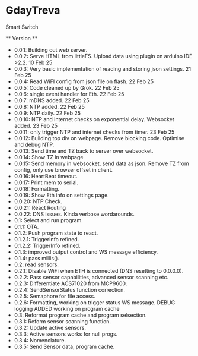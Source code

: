 # GdayTreva
 Smart Switch

** Version **
 - 0.0.1: Building out web server.
 - 0.0.2: Serve HTML from littleFS. Upload data using plugin on arduino IDE >2.2. 10 Feb 25
 - 0.0.3: Very basic implementation of reading and storing json settings. 21 Feb 25
 - 0.0.4: Read WiFI config from json file on flash. 22 Feb 25
 - 0.0.5: Code cleaned up by Grok. 22 Feb 25
 - 0.0.6: single event handler for Eth. 22 Feb 25
 - 0.0.7: mDNS added. 22 Feb 25
 - 0.0.8: NTP added. 22 Feb 25
 - 0.0.9: NTP daily. 22 Feb 25
 - 0.0.10: NTP and internet checks on exponential delay. Websocket added. 23 Feb 25
 - 0.0.11: only trigger NTP and internet checks from timer. 23 Feb 25
 - 0.0.12: Building top div on webpage. Remove blocking code. Optimise and debug NTP.
 - 0.0.13: Send time and TZ back to server over websocket.
 - 0.0.14: Show TZ in webpage
 - 0.0.15: Send memory in websocket, send data as json. Remove TZ from config, only use browser offset in client.
 - 0.0.16: HeartBeat timeout.
 - 0.0.17: Print mem to serial.
 - 0.0.18: Formatting.
 - 0.0.19: Show Eth info on settings page.
 - 0.0.20: NTP Check.
 - 0.0.21: React Routing
 - 0.0.22: DNS issues. Kinda verbose wordarounds.
 - 0.1: Select and run program.
 - 0.1.1: OTA.
 - 0.1.2: Push program state to react.
 - 0.1.2.1: TriggerInfo refined.
 - 0.1.2.2: TriggerInfo refined.
 - 0.1.3: improved output control and WS message efficiency.
 - 0.1.4: pass millis().
 - 0.2: read sensors.
 - 0.2.1: Disable WiFi when ETH is connected (DNS resetting to 0.0.0.0).
 - 0.2.2: Pass sensor capabilities, advanced sensor scanning etc.
 - 0.2.3: Differentiate ACS71020 from MCP9600.
 - 0.2.4: SendSensorStatus function correction.
 - 0.2.5: Semaphore for file access.
 - 0.2.6: Formatting, working on trigger status WS message.
 DEBUG logging ADDED
 working on program cache
 - 0.3: Reformat program cache and program selsection.
 - 0.3.1: Reform sensor scanning function.
 - 0.3.2: Update active sensors.
 - 0.3.3: Active sensors works for null progs.
 - 0.3.4: Nomenclature.
 - 0.3.5: Send Sensor data, program cache.
